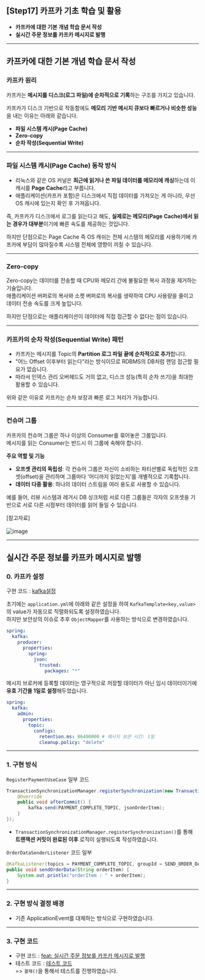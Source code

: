 ## [Step17] 카프카 기초 학습 및 활용
- **카프카에 대한 기본 개념 학습 문서 작성**
- **실시간 주문 정보를 카프카 메시지로 발행**

---

## 카프카에 대한 기본 개념 학습 문서 작성

### 카프카 원리
카프카는 **메시지를 디스크(로그 파일)에 순차적으로 기록**하는 구조를 가지고 있습니다.

카프카가 디스크 기반으로 작동함에도 **메모리 기반 메시지 큐보다 빠르거나 비슷한 성능**을 내는 이유는 아래와 같습니다.
- **파일 시스템 캐시(Page Cache)**
- **Zero-copy**
- **순차 작성(Sequential Write)**

---

### 파일 시스템 캐시(Page Cache) 동작 방식
- 리눅스와 같은 OS 커널은 **최근에 읽거나 쓴 파일 데이터를 메모리에 캐싱**하는데 이 캐시를 **Page Cache**라고 부릅니다.
- 애플리케이션(카프카 포함)은 디스크에서 직접 데이터를 가져오는 게 아니라, 우선 OS 캐시에 있는지 확인 후 가져옵니다.

즉, 카프카가 디스크에서 로그를 읽는다고 해도, **실제로는 메모리(Page Cache)에서 읽는 경우가 대부분**이기에 빠른 속도를 제공하는 것입니다.

하지만 단점으로는 Page Cache 즉 OS 캐쉬는 전체 시스템의 메모리를 사용하기에 카프카에 부담이 많아질수록 시스템 전체에 영향이 끼칠 수 있습니다.

---

### Zero-copy
Zero-copy는 데이터를 전송할 때 CPU와 메모리 간에 불필요한 복사 과정을 제거하는 기술입니다.  
애플리케이션 버퍼로의 복사와 소켓 버퍼로의 복사를 생략하여 CPU 사용량을 줄이고 데이터 전송 속도를 크게 높입니다.

하지만 단점으로는 애플리케이션이 데이터에 직접 접근할 수 없다는 점이 있습니다.

---

### 카프카의 순차 작성(Sequential Write) 패턴
- 카프카는 메시지를 Topic의 **Partition 로그 파일 끝에 순차적으로 추가**합니다.
- "어느 Offset 이후부터 읽는다"라는 방식이므로 RDBMS의 DB처럼 랜덤 접근할 필요가 없습니다.
- 따라서 인덱스 관리 오버헤드도 거의 없고, 디스크 성능(특히 순차 쓰기)을 최대한 활용할 수 있습니다.

위와 같은 이유로 카프카는 순차 보장과 빠른 로그 처리가 가능합니다.

---

### 컨슈머 그룹
카프카의 컨슈머 그룹은 하나 이상의 Consumer를 묶어놓은 그룹입니다.  
메시지를 읽는 Consumer는 반드시 이 그룹에 속해야 합니다.

**주요 역할 및 기능**
- **오프셋 관리의 독립성**: 각 컨슈머 그룹은 자신이 소비하는 파티션별로 독립적인 오프셋(offset)을 관리하며 그룹마다 '어디까지 읽었는지'를 개별적으로 기록합니다.
- **데이터 다중 활용**: 하나의 데이터 스트림을 여러 용도로 사용할 수 있습니다.

예를 들어, 리뷰 시스템과 레거시 DB 싱크처럼 서로 다른 그룹들은 각자의 오프셋을 기반으로 서로 다른 시점부터 데이터를 읽어 들일 수 있습니다.

[참고자료]  
<br> ![image](https://github.com/user-attachments/assets/5590bc22-78b1-406d-a675-8242f8bca4c4)

---

## 실시간 주문 정보를 카프카 메시지로 발행

### 0. 카프카 설정
구현 코드 : [kafka설정](https://github.com/jissuk/hhplus_eCommerce_java/blob/step17/src/main/resources/application.yml)

초기에는 `application.yml`에 아래와 같은 설정을 하여 `KafkaTemplate<key,value>`의 value가 자동으로 직렬화되도록 설정하였습니다.  
하지만 보안상의 이슈로 추후 `ObjectMapper`를 사용하는 방식으로 변경하였습니다.

```yaml
spring:
  kafka:
    producer:
      properties:
        spring:
          json:
            trusted:
              packages: "*"
```

메시지 브로커에 등록할 데이터는 영구적으로 저장할 데이터가 아닌 임시 데이터이기에 **유효 기간을 1일로 설정**해두었습니다.

```yaml
spring:
  kafka:
    admin:
      properties:
        topic:
          configs:
            retention.ms: 86400000 # 메시지 보관 시간: 1일
            cleanup.policy: "delete"
```

---

### 1. 구현 방식
`RegisterPaymentUseCase` 일부 코드

```java
TransactionSynchronizationManager.registerSynchronization(new TransactionSynchronizationAdapter() {
    @Override
    public void afterCommit() {
        kafka.send(PAYMENT_COMPLETE_TOPIC, jsonOrderItem);
    }
});
```

- `TransactionSynchronizationManager.registerSynchronization()`를 통해 **트랜잭션 커밋이 완료된 이후** 로직이 실행되도록 작성하였습니다.

`OrderDataSenderListener` 코드 일부

```java
@KafkaListener(topics = PAYMENT_COMPLETE_TOPIC, groupId = SEND_ORDER_DATA_SERVICE)
public void sendOrderData(String orderItem) {
    System.out.println("orderItem : " + orderItem);
}
```

---

### 2. 구현 방식 결정 배경
- 기존 ApplicationEvent를 대체하는 방식으로 구현하였습니다.


---

### 3. 구현 코드 
- 구현 코드 : [feat: 실시간 주문 정보를 카프카 메시지로 발행](https://github.com/jissuk/hhplus_eCommerce_java/commit/9f9829db227537de4ef7e7bb7d6f44467d2446a2#diff-0fd64f4af511ff3df37c2cbf0f3409917afc250c1fcb8f3df7a8ad2dd9adb3f6)
- 테스트 코드 : [테스트 코드](https://github.com/jissuk/hhplus_eCommerce_java/blob/step17/src/test/java/kr/hhplus/be/server/payment/controller/PaymentControllerTest.java)
  </br> => `결제()`을 통해서 테스트를 진행하였습니다.
